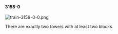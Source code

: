 #### 3158-0
![train-3158-0-0.png](https://github.com/lil-lab/nlvr/raw/master/nlvr/train/images/22/train-3158-0-0.png "train-3158-0-0.png")

There are exactly two towers with at least two blocks.